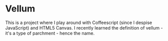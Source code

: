 # Vellum
This is a project where I play around with Coffeescript (since I despise JavaScript) and HTML5 Canvas. I recently learned the definition of vellum - it's a type of parchment - hence the name.
